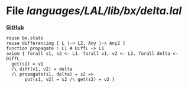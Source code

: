 # File _languages/LAL/lib/bx/delta.lal_
**[GitHub](https://github.com/softlang/yas/blob/master/languages/LAL/lib/bx/delta.lal)**
```
reuse bx.state
reuse differencing [ L |-> L2, Any |-> Any2 ]
function propagate : L1 # DiffL ~> L1
axiom { forall s1, s2 <- L1. forall v1, v2 <- L2. forall delta <- DiffL.
  get(s1) = v1
  /\ diff(v1, v2) = delta
  /\ propagate(s1, delta) = s2 =>
       put(s1, v2) = s2 /\ get(s2) = v2 }
```
